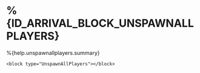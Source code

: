 # %{ID_ARRIVAL_BLOCK_UNSPAWNALLPLAYERS}

%{help.unspawnallplayers.summary}

```
<block type="UnspawnAllPlayers"></block>
```